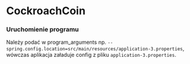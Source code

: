 # CockroachCoin


### Uruchomienie programu
Należy podać w program_arguments np. `--spring.config.location=src/main/resources/application-3.properties`, wówczas aplikacja załaduje config z pliku `application-3.properties`.

